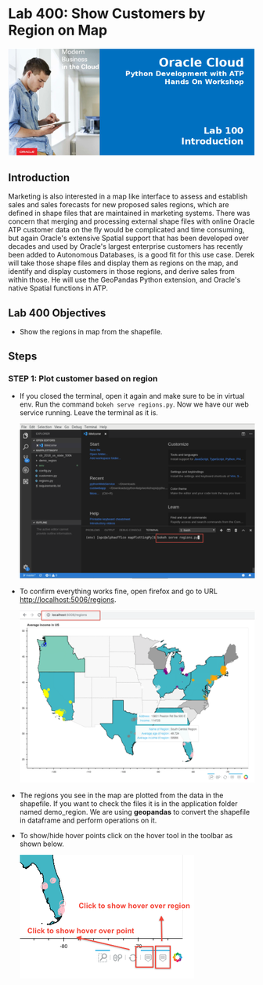 # Lab 400: Show Customers by Region on Map

  ![](images/100/Title.png)

## Introduction

Marketing is also interested in a map like interface to assess and establish sales and sales forecasts for new proposed sales regions, which are defined in shape files that are maintained in marketing systems.  There was concern that merging and processing external shape files with online Oracle ATP customer data on the fly would be complicated and time consuming, but again Oracle's extensive Spatial support that has been developed over decades and used by Oracle's largest enterprise customers has recently been added to Autonomous Databases, is a good fit for this use case.  Derek will take those shape files and display them as regions on the map, and identify and display customers in those regions, and derive sales from within those.  He will use the GeoPandas Python extension, and Oracle's native Spatial functions in ATP.

## Lab 400 Objectives

- Show the regions in map from the shapefile.

## Steps

### **STEP 1:** Plot customer based on region

- If you closed the terminal, open it again and make sure to be in virtual env. Run the command ```bokeh serve regions.py```. Now we have our web service running. Leave the terminal as it is.

  ![](images/400/1.png)

- To confirm everything works fine, open firefox and go to URL [http://localhost:5006/regions](http://localhost:5006/regions).

  ![](images/400/3.png)

- The regions you see in the map are plotted from the data in the shapefile. If you want to check the files it is in the application folder named demo_region. We are using **geopandas** to convert the shapefile in dataframe and perform operations on it.

- To show/hide hover points click on the hover tool in the toolbar as shown below.
 
  ![](images/400/2.png)

